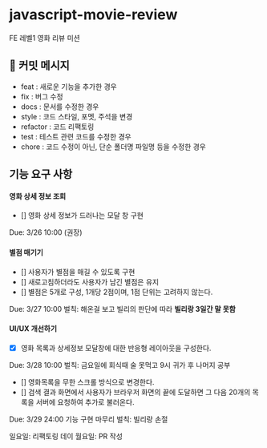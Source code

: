 # javascript-movie-review

FE 레벨1 영화 리뷰 미션

## 📝 커밋 메시지

- feat : 새로운 기능을 추가한 경우
- fix : 버그 수정
- docs : 문서를 수정한 경우
- style : 코드 스타일, 포멧, 주석을 변경
- refactor : 코드 리팩토링
- test : 테스트 관련 코드를 수정한 경우
- chore : 코드 수정이 아닌, 단순 폴더명 파일명 등을 수정한 경우

## 기능 요구 사항

#### 영화 상세 정보 조회

- [] 영화 상세 정보가 드러나는 모달 창 구현

Due: 3/26 10:00 (권장)

#### 별점 매기기

- [] 사용자가 별점을 매길 수 있도록 구현
- [] 새로고침하더라도 사용자가 남긴 별점은 유지
- [] 별점은 5개로 구성, 1개당 2점이며, 1점 단위는 고려하지 않는다.

Due: 3/27 10:00
벌칙: 해온걸 보고 빌리의 판단에 따라 **빌리랑 3일간 말 못함**

#### UI/UX 개선하기

- [x] 영화 목록과 상세정보 모달창에 대한 반응형 레이아웃을 구성한다.

Due: 3/28 10:00
벌칙: 금요일에 회식때 술 못먹고 9시 귀가 후 나머지 공부

- [] 영화목록을 무한 스크롤 방식으로 변경한다.
- [] 검색 결과 화면에서 사용자가 브라우저 화면의 끝에 도달하면 그 다음 20개의 목록을 서버에 요청하여 추가로 불러온다.

Due: 3/29 24:00 기능 구현 마무리
벌칙: 빌리랑 손절

일요일: 리팩토링 데이
월요일: PR 작성
